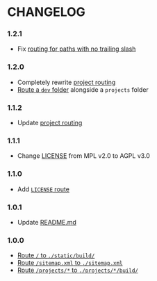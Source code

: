 # CHANGELOG

### 1.2.1
- Fix [routing for paths with no trailing slash](https://github.com/noahfriedman-ca/server/blob/v1.2.1/router.go#L21)

### 1.2.0
- Completely rewrite [project routing](https://github.com/noahfriedman-ca/server/blob/v1.2.0/router.go)
- [Route a `dev` folder](https://github.com/noahfriedman-ca/server/blob/v1.2.0/router.go#L16) alongside a `projects` folder

### 1.1.2
- Update [project routing](https://github.com/noahfriedman-ca/server/blob/v1.1.2/router.go#L18)

### 1.1.1
- Change [LICENSE](https://github.com/noahfriedman-ca/server/blob/v1.1.1/LICENSE) from MPL v2.0 to AGPL v3.0

### 1.1.0
- Add [`LICENSE` route](https://github.com/noahfriedman-ca/server/blob/v1.1.0/router.go#L18)

### 1.0.1
- Update [README.md](https://github.com/noahfriedman-ca/server/blob/v1.0.1/README.md)

### 1.0.0
- [Route `/` to `./static/build/`](https://github.com/noahfriedman-ca/server/blob/v1.0.0/router.go#L15)
- [Route `/sitemap.xml` to `./sitemap.xml`](https://github.com/noahfriedman-ca/server/blob/v1.0.0/router.go#L14)
- [Route `/projects/*` to `./projects/*/build/`](https://github.com/noahfriedman-ca/server/blob/v1.0.0/router.go#L11)
